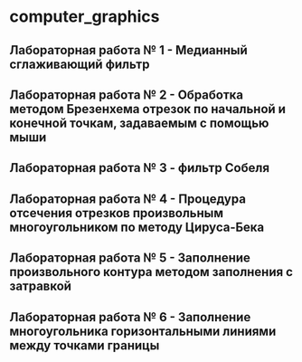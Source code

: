 # computer_graphics
## Лабораторная работа № 1 - Медианный сглаживающий фильтр
## Лабораторная работа № 2 - Обработка методом Брезенхема отрезок по начальной и конечной точкам, задаваемым с помощью мыши 
## Лабораторная работа № 3 - фильтр Собеля
## Лабораторная работа № 4 - Процедура отсечения отрезков произвольным многоугольником по методу Цируса-Бека
## Лабораторная работа № 5 - Заполнение произвольного контура методом заполнения с затравкой
## Лабораторная работа № 6 - Заполнение многоугольника горизонтальными линиями между точками границы
